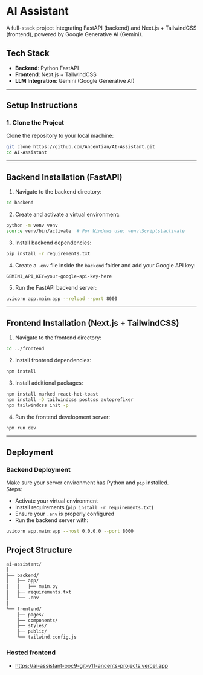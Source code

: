 
# AI Assistant

A full-stack project integrating FastAPI (backend) and Next.js + TailwindCSS (frontend), powered by Google Generative AI (Gemini).

## Tech Stack

- **Backend**: Python FastAPI
- **Frontend**: Next.js + TailwindCSS
- **LLM Integration**: Gemini (Google Generative AI)

---

## Setup Instructions

### 1. Clone the Project

Clone the repository to your local machine:

```bash
git clone https://github.com/Ancentian/AI-Assistant.git
cd AI-Assistant
```

---

## Backend Installation (FastAPI)

1. Navigate to the backend directory:

```bash
cd backend
```

2. Create and activate a virtual environment:

```bash
python -m venv venv
source venv/bin/activate  # For Windows use: venv\Scripts\activate
```

3. Install backend dependencies:

```bash
pip install -r requirements.txt
```

4. Create a `.env` file inside the `backend` folder and add your Google API key:

```
GEMINI_API_KEY=your-google-api-key-here
```

5. Run the FastAPI backend server:

```bash
uvicorn app.main:app --reload --port 8000
```

---

## Frontend Installation (Next.js + TailwindCSS)

1. Navigate to the frontend directory:

```bash
cd ../frontend
```

2. Install frontend dependencies:

```bash
npm install
```

3. Install additional packages:

```bash
npm install marked react-hot-toast
npm install -D tailwindcss postcss autoprefixer
npx tailwindcss init -p
```

4. Run the frontend development server:

```bash
npm run dev
```

---

## Deployment

### Backend Deployment

Make sure your server environment has Python and `pip` installed.  
Steps:

- Activate your virtual environment
- Install requirements (`pip install -r requirements.txt`)
- Ensure your `.env` is properly configured
- Run the backend server with:

```bash
uvicorn app.main:app --host 0.0.0.0 --port 8000
```

## Project Structure

```bash
ai-assistant/
│
├── backend/
│   ├── app/
│   │   ├── main.py
│   ├── requirements.txt
│   └── .env
│
└── frontend/
    ├── pages/
    ├── components/
    ├── styles/
    ├── public/
    └── tailwind.config.js
```
### Hosted frontend
- https://ai-assistant-ooc9-git-v11-ancents-projects.vercel.app


